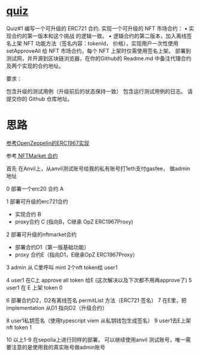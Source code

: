 # [quiz](https://decert.me/challenge/ddbdd3c4-a633-49d7-adf9-34a6292ce3a8)
Quiz#1
编写一个可升级的 ERC721 合约.
实现⼀个可升级的 NFT 市场合约：
• 实现合约的第⼀版本和这个挑战 的逻辑一致。
• 逻辑合约的第⼆版本，加⼊离线签名上架 NFT 功能⽅法（签名内容：tokenId， 价格），实现⽤户⼀次性使用 setApproveAll 给 NFT 市场合约，每个 NFT 上架时仅需使⽤签名上架。
部署到测试⽹，并开源到区块链浏览器，在你的Github的 Readme.md 中备注代理合约及两个实现的合约地址。

要求：

包含升级的测试用例（升级前后的状态保持一致）
包含运行测试用例的日志。
请提交你的 Github 仓库地址。



# 思路

[参考OpenZeppelin的ERC1967实现](https://docs.openzeppelin.com/contracts/5.x/api/proxy)

参考[ NFTMarket 合约](https://github.com/zhaidewei/upchain_2025_s3/tree/main/foundry_quiz/08973815)

首先 在Anvil上，从anvil测试账号给我的私有账号打1eth支付gasfee，
做admin地址

0 部署一个erc20 合约 A

1 部署可升级的erc721合约
- 实现合约 B
- proxy合约 C (指向B，C继承 OpZ ERC1967Proxy)

2 部署可升级的nftmarket合约
- 部署合约D1（第一版基础功能）
- proxy 合约E（指向D1，E继承OpZ ERC1967Proxy）

3 admin 从 C里呼叫 mint 2个nft token给 user1

4 user1 在C上 approve all token 给E (这次解决以及下次都不用再approve了)
5 user1 在 E 上架 token 0

6 部署合约D2，D2有离线签名 permitList 方法（ERC721 签名）
7 在E里，把implementation 从D1 指向D2（升级合约）

8 user1私钥签名（使用typescript viem 从私钥钱包生成签名）
9 user1去E上架nft token 1

10 以上1-9 在sepolia上进行同样的部署。
可以继续使用anvil 测试账号，唯一需要注意的是使用我的真实账号做admin账号
